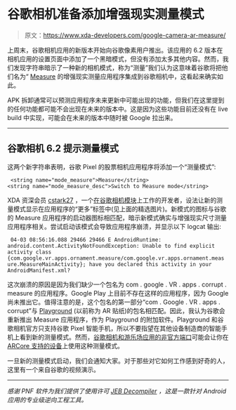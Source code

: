 # 谷歌相机准备添加增强现实测量模式

> 原文：<https://www.xda-developers.com/google-camera-ar-measure/>

上周末，谷歌相机应用的新版本开始向谷歌像素用户推出。该应用的 6.2 版本在相机应用的设置页面中添加了一个黑暗模式，但没有添加太多其他内容。然而，我们发现字符串暗示了一种新的相机模式，称为“测量”我们认为这意味着谷歌将把他们名为“ [Measure](https://www.xda-developers.com/measure-length-arcore-app/) 的增强现实测量应用程序集成到谷歌相机中，这看起来确实如此。

APK 拆卸通常可以预测应用程序未来更新中可能出现的功能，但我们在这里提到的任何功能都可能不会出现在未来的版本中。这是因为这些功能目前还没有在 live build 中实现，可能会在未来的版本中随时被 Google 拉出来。

* * *

## 谷歌相机 6.2 提示测量模式

这两个新字符串表明，谷歌 Pixel 的股票相机应用程序将添加一个“测量模式”:

```
 <string name="mode_measure">Measure</string>
<string name="mode_measure_desc">Switch to Measure mode</string> 
```

XDA 资深会员 [cstark27](https://forum.xda-developers.com/member.php?u=2712580) ，一个[在谷歌相机模块](https://www.xda-developers.com/google-camera-night-sight-google-pixel-3-google-pixel-2-google-pixel/)上工作的开发者，设法让新的测量模式显示在应用程序的“更多”标签中(见上面的精选图片)。新模式的图标与谷歌的 Measure 应用程序的启动器图标相匹配，暗示新模式确实与增强现实尺寸测量应用程序相关。尝试启动该模式会导致应用程序崩溃，并显示以下 logcat 输出:

```
 04-03 08:56:16.088 29466 29466 E AndroidRuntime: android.content.ActivityNotFoundException: Unable to find explicit activity class {com.google.vr.apps.ornament.measure/com.google.vr.apps.ornament.meas
ure.MeasureMainActivity}; have you declared this activity in your AndroidManifest.xml? 
```

这次崩溃的原因是因为我们缺少一个包名为 com . google . VR . apps . corrupt . measure 的应用程序。Google Play 上目前不存在这样的应用程序，因为 Google 尚未推出它。值得注意的是，这个包名的第一部分“com . Google . VR . apps . corrupt”与 [Playground](https://www.xda-developers.com/download-playground-2-0-ar-stickers-marvel/) (以前称为 AR 贴纸)的包名相匹配。因此，我认为谷歌会重新推出 Measure 应用程序，作为 Playground 的附加软件。Playground 和谷歌相机官方只支持谷歌 Pixel 智能手机，所以不要指望在其他设备制造商的智能手机上看到新的测量模式。然而，[谷歌相机和游乐场应用的非官方端口](https://www.xda-developers.com/google-playground-ar-stickers-port-arcore-devices/)可能会让你在 [ARCore 支持的设备](https://www.xda-developers.com/huawei-p30-pro-moto-one-vision-google-arcore-supported-device/)上使用这种测量模式。

一旦新的测量模式启动，我们会通知大家。对于那些对它如何工作感到好奇的人，这里有一个来自谷歌的视频演示。

* * *

*感谢 PNF 软件为我们提供了使用许可 [JEB Decompiler](https://www.pnfsoftware.com/?aid=xdadev) ，这是一款针对 Android 应用的专业级逆向工程工具。*